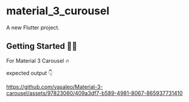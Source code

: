 # material_3_curousel

A new Flutter project.

## Getting Started 💪🏻

For Material 3 Carousel 🔥

expected output 👇


https://github.com/yasaleo/Material-3-carousel/assets/97823060/409a3df7-b589-4981-8067-865937731410

